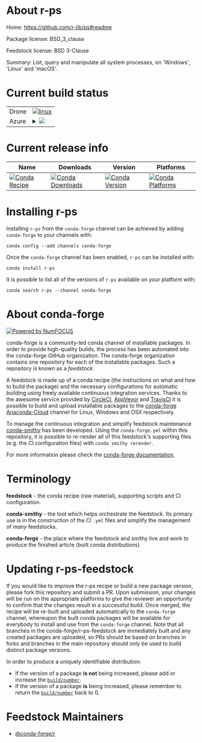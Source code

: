 About r-ps
==========

Home: https://github.com/r-lib/ps#readme

Package license: BSD_3_clause

Feedstock license: BSD 3-Clause

Summary: List, query and manipulate all system processes, on 'Windows', 'Linux' and 'macOS'.



Current build status
====================


<table><tr>
    <td>Drone</td>
    <td>
      <a href="https://cloud.drone.io/conda-forge/r-ps-feedstock">
        <img alt="linux" src="https://img.shields.io/drone/build/conda-forge/r-ps-feedstock/master.svg?label=Linux">
      </a>
    </td>
  </tr>
    
  <tr>
    <td>Azure</td>
    <td>
      <details>
        <summary>
          <a href="https://dev.azure.com/conda-forge/feedstock-builds/_build/latest?definitionId=1474&branchName=master">
            <img src="https://dev.azure.com/conda-forge/feedstock-builds/_apis/build/status/r-ps-feedstock?branchName=master">
          </a>
        </summary>
        <table>
          <thead><tr><th>Variant</th><th>Status</th></tr></thead>
          <tbody><tr>
              <td>linux_aarch64_r_base3.6target_platformlinux-aarch64</td>
              <td>
                <a href="https://dev.azure.com/conda-forge/feedstock-builds/_build/latest?definitionId=1474&branchName=master">
                  <img src="https://dev.azure.com/conda-forge/feedstock-builds/_apis/build/status/r-ps-feedstock?branchName=master&jobName=linux&configuration=linux_aarch64_r_base3.6target_platformlinux-aarch64" alt="variant">
                </a>
              </td>
            </tr><tr>
              <td>linux_aarch64_r_base4.0target_platformlinux-aarch64</td>
              <td>
                <a href="https://dev.azure.com/conda-forge/feedstock-builds/_build/latest?definitionId=1474&branchName=master">
                  <img src="https://dev.azure.com/conda-forge/feedstock-builds/_apis/build/status/r-ps-feedstock?branchName=master&jobName=linux&configuration=linux_aarch64_r_base4.0target_platformlinux-aarch64" alt="variant">
                </a>
              </td>
            </tr><tr>
              <td>linux_ppc64le_r_base3.6target_platformlinux-ppc64le</td>
              <td>
                <a href="https://dev.azure.com/conda-forge/feedstock-builds/_build/latest?definitionId=1474&branchName=master">
                  <img src="https://dev.azure.com/conda-forge/feedstock-builds/_apis/build/status/r-ps-feedstock?branchName=master&jobName=linux&configuration=linux_ppc64le_r_base3.6target_platformlinux-ppc64le" alt="variant">
                </a>
              </td>
            </tr><tr>
              <td>linux_ppc64le_r_base4.0target_platformlinux-ppc64le</td>
              <td>
                <a href="https://dev.azure.com/conda-forge/feedstock-builds/_build/latest?definitionId=1474&branchName=master">
                  <img src="https://dev.azure.com/conda-forge/feedstock-builds/_apis/build/status/r-ps-feedstock?branchName=master&jobName=linux&configuration=linux_ppc64le_r_base4.0target_platformlinux-ppc64le" alt="variant">
                </a>
              </td>
            </tr><tr>
              <td>linux_r_base3.6target_platformlinux-64</td>
              <td>
                <a href="https://dev.azure.com/conda-forge/feedstock-builds/_build/latest?definitionId=1474&branchName=master">
                  <img src="https://dev.azure.com/conda-forge/feedstock-builds/_apis/build/status/r-ps-feedstock?branchName=master&jobName=linux&configuration=linux_r_base3.6target_platformlinux-64" alt="variant">
                </a>
              </td>
            </tr><tr>
              <td>linux_r_base4.0target_platformlinux-64</td>
              <td>
                <a href="https://dev.azure.com/conda-forge/feedstock-builds/_build/latest?definitionId=1474&branchName=master">
                  <img src="https://dev.azure.com/conda-forge/feedstock-builds/_apis/build/status/r-ps-feedstock?branchName=master&jobName=linux&configuration=linux_r_base4.0target_platformlinux-64" alt="variant">
                </a>
              </td>
            </tr><tr>
              <td>osx_r_base3.6target_platformosx-64</td>
              <td>
                <a href="https://dev.azure.com/conda-forge/feedstock-builds/_build/latest?definitionId=1474&branchName=master">
                  <img src="https://dev.azure.com/conda-forge/feedstock-builds/_apis/build/status/r-ps-feedstock?branchName=master&jobName=osx&configuration=osx_r_base3.6target_platformosx-64" alt="variant">
                </a>
              </td>
            </tr><tr>
              <td>osx_r_base4.0target_platformosx-64</td>
              <td>
                <a href="https://dev.azure.com/conda-forge/feedstock-builds/_build/latest?definitionId=1474&branchName=master">
                  <img src="https://dev.azure.com/conda-forge/feedstock-builds/_apis/build/status/r-ps-feedstock?branchName=master&jobName=osx&configuration=osx_r_base4.0target_platformosx-64" alt="variant">
                </a>
              </td>
            </tr><tr>
              <td>win_r_base3.6target_platformwin-64</td>
              <td>
                <a href="https://dev.azure.com/conda-forge/feedstock-builds/_build/latest?definitionId=1474&branchName=master">
                  <img src="https://dev.azure.com/conda-forge/feedstock-builds/_apis/build/status/r-ps-feedstock?branchName=master&jobName=win&configuration=win_r_base3.6target_platformwin-64" alt="variant">
                </a>
              </td>
            </tr><tr>
              <td>win_r_base4.0target_platformwin-64</td>
              <td>
                <a href="https://dev.azure.com/conda-forge/feedstock-builds/_build/latest?definitionId=1474&branchName=master">
                  <img src="https://dev.azure.com/conda-forge/feedstock-builds/_apis/build/status/r-ps-feedstock?branchName=master&jobName=win&configuration=win_r_base4.0target_platformwin-64" alt="variant">
                </a>
              </td>
            </tr>
          </tbody>
        </table>
      </details>
    </td>
  </tr>
</table>

Current release info
====================

| Name | Downloads | Version | Platforms |
| --- | --- | --- | --- |
| [![Conda Recipe](https://img.shields.io/badge/recipe-r--ps-green.svg)](https://anaconda.org/conda-forge/r-ps) | [![Conda Downloads](https://img.shields.io/conda/dn/conda-forge/r-ps.svg)](https://anaconda.org/conda-forge/r-ps) | [![Conda Version](https://img.shields.io/conda/vn/conda-forge/r-ps.svg)](https://anaconda.org/conda-forge/r-ps) | [![Conda Platforms](https://img.shields.io/conda/pn/conda-forge/r-ps.svg)](https://anaconda.org/conda-forge/r-ps) |

Installing r-ps
===============

Installing `r-ps` from the `conda-forge` channel can be achieved by adding `conda-forge` to your channels with:

```
conda config --add channels conda-forge
```

Once the `conda-forge` channel has been enabled, `r-ps` can be installed with:

```
conda install r-ps
```

It is possible to list all of the versions of `r-ps` available on your platform with:

```
conda search r-ps --channel conda-forge
```


About conda-forge
=================

[![Powered by NumFOCUS](https://img.shields.io/badge/powered%20by-NumFOCUS-orange.svg?style=flat&colorA=E1523D&colorB=007D8A)](http://numfocus.org)

conda-forge is a community-led conda channel of installable packages.
In order to provide high-quality builds, the process has been automated into the
conda-forge GitHub organization. The conda-forge organization contains one repository
for each of the installable packages. Such a repository is known as a *feedstock*.

A feedstock is made up of a conda recipe (the instructions on what and how to build
the package) and the necessary configurations for automatic building using freely
available continuous integration services. Thanks to the awesome service provided by
[CircleCI](https://circleci.com/), [AppVeyor](https://www.appveyor.com/)
and [TravisCI](https://travis-ci.com/) it is possible to build and upload installable
packages to the [conda-forge](https://anaconda.org/conda-forge)
[Anaconda-Cloud](https://anaconda.org/) channel for Linux, Windows and OSX respectively.

To manage the continuous integration and simplify feedstock maintenance
[conda-smithy](https://github.com/conda-forge/conda-smithy) has been developed.
Using the ``conda-forge.yml`` within this repository, it is possible to re-render all of
this feedstock's supporting files (e.g. the CI configuration files) with ``conda smithy rerender``.

For more information please check the [conda-forge documentation](https://conda-forge.org/docs/).

Terminology
===========

**feedstock** - the conda recipe (raw material), supporting scripts and CI configuration.

**conda-smithy** - the tool which helps orchestrate the feedstock.
                   Its primary use is in the construction of the CI ``.yml`` files
                   and simplify the management of *many* feedstocks.

**conda-forge** - the place where the feedstock and smithy live and work to
                  produce the finished article (built conda distributions)


Updating r-ps-feedstock
=======================

If you would like to improve the r-ps recipe or build a new
package version, please fork this repository and submit a PR. Upon submission,
your changes will be run on the appropriate platforms to give the reviewer an
opportunity to confirm that the changes result in a successful build. Once
merged, the recipe will be re-built and uploaded automatically to the
`conda-forge` channel, whereupon the built conda packages will be available for
everybody to install and use from the `conda-forge` channel.
Note that all branches in the conda-forge/r-ps-feedstock are
immediately built and any created packages are uploaded, so PRs should be based
on branches in forks and branches in the main repository should only be used to
build distinct package versions.

In order to produce a uniquely identifiable distribution:
 * If the version of a package **is not** being increased, please add or increase
   the [``build/number``](https://conda.io/docs/user-guide/tasks/build-packages/define-metadata.html#build-number-and-string).
 * If the version of a package **is** being increased, please remember to return
   the [``build/number``](https://conda.io/docs/user-guide/tasks/build-packages/define-metadata.html#build-number-and-string)
   back to 0.

Feedstock Maintainers
=====================

* [@conda-forge/r](https://github.com/conda-forge/r/)

